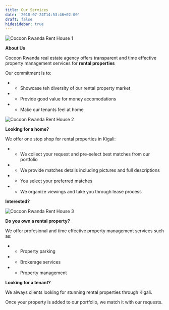 ```yaml
---
title: Our Services
date: '2018-07-24T14:53:46+02:00'
draft: false
hidesidebar: true
---
```



![Cocoon Rwanda Rent House 1](https://cocoonrwanda.101experiments.com/images/uploads/0000-01.jpg)

 **About Us**

 Cocoon Rwanda real estate agency offers transparent and time effective property management services for **rental properties**

 Our commitment is to:

  * - Showcase teh diversity of our rental property market
  * - Provide good value for money accomodations
  * - Make our tenants feel at home

![Cocoon Rwanda Rent House 2](https://cocoonrwanda.101experiments.com/images/uploads/0000-02.jpg)

**Looking for a home?**

We offer one stop shop for rental properties in Kigali:

  * - We collect your request and pre-select best matches from our portfolio
  * - We provide matches details including pictures and full descriptions
  * - You select your preferred matches
  * - We organize viewings and take you through lease process

 **Interested?**

![Cocoon Rwanda Rent House 3](https://cocoonrwanda.101experiments.com/images/uploads/0000-03.jpg)

**Do you own a rental property?**

We offer profesional and time effective property management services such as:

  * - Property parking
  * - Brokerage services
  * - Property management

**Looking for a tenant?**

We always clients looking for stunning rental properties through Kigali.

Once your property is added to our portfolio, we match it with our requests.

